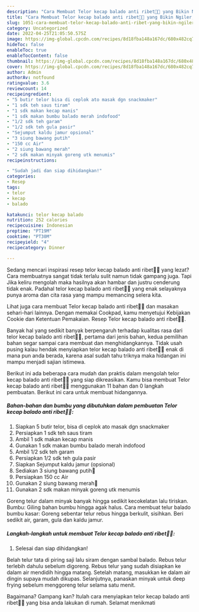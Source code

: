 ```yaml
---
description: "Cara Membuat Telor kecap balado anti ribet🥚🥚 yang Bikin Ngiler, Buat Buka Puasa Bisa Manjain Lidah"
title: "Cara Membuat Telor kecap balado anti ribet🥚🥚 yang Bikin Ngiler, Buat Buka Puasa Bisa Manjain Lidah"
slug: 1051-cara-membuat-telor-kecap-balado-anti-ribet-yang-bikin-ngiler-buat-buka-puasa-bisa-manjain-lidah
category: Uncategorized
date: 2022-04-25T21:05:50.575Z
image: https://img-global.cpcdn.com/recipes/8d18fba148a167dc/680x482cq70/telor-kecap-balado-anti-ribet-foto-resep-utama.jpg
hideToc: false
enableToc: true
enableTocContent: false
thumbnail: https://img-global.cpcdn.com/recipes/8d18fba148a167dc/680x482cq70/telor-kecap-balado-anti-ribet-foto-resep-utama.jpg
cover: https://img-global.cpcdn.com/recipes/8d18fba148a167dc/680x482cq70/telor-kecap-balado-anti-ribet-foto-resep-utama.jpg
author: Admin
authorAv: notfound
ratingvalue: 3.6
reviewcount: 14
recipeingredient:
- "5 butir telor bisa di ceplok ato masak dgn snackmaker"
- "1 sdk teh saus tiram"
- "1 sdk makan kecap manis"
- "1 sdk makan bumbu balado merah indofood"
- "1/2 sdk teh garam"
- "1/2 sdk teh gula pasir"
- "Sejumput kaldu jamur opsional"
- "3 siung bawang putih"
- "150 cc Air"
- "2 siung bawang merah"
- "2 sdk makan minyak goreng utk menumis"
recipeinstructions:

- "Sudah jadi dan siap dihidangkan!"
categories:
- Resep
tags:
- telor
- kecap
- balado

katakunci: telor kecap balado 
nutrition: 252 calories
recipecuisine: Indonesian
preptime: "PT19M"
cooktime: "PT30M"
recipeyield: "4"
recipecategory: Dinner

---
```



Sedang mencari inspirasi resep telor kecap balado anti ribet🥚🥚 yang lezat? Cara membuatnya sangat tidak terlalu sulit namun tidak gampang juga. Tapi Jika keliru mengolah maka hasilnya akan hambar dan justru cenderung tidak enak. Padahal telor kecap balado anti ribet🥚🥚 yang enak selayaknya punya aroma dan cita rasa yang mampu memancing selera kita.


Lihat juga cara membuat Telor kecap balado anti ribet🥚🥚 dan masakan sehari-hari lainnya. Dengan memakai Cookpad, kamu menyetujui Kebijakan Cookie dan Ketentuan Pemakaian. Resep Telor kecap balado anti ribet🥚🥚.

Banyak hal yang sedikit banyak berpengaruh terhadap kualitas rasa dari telor kecap balado anti ribet🥚🥚, pertama dari jenis bahan, kedua pemilihan bahan segar sampai cara membuat dan menghidangkannya. Tidak usah pusing kalau hendak menyiapkan telor kecap balado anti ribet🥚🥚 enak di mana pun anda berada, karena asal sudah tahu triknya maka hidangan ini mampu menjadi sajian istimewa.


Berikut ini ada beberapa cara mudah dan praktis dalam mengolah telor kecap balado anti ribet🥚🥚 yang siap dikreasikan. Kamu bisa membuat Telor kecap balado anti ribet🥚🥚 menggunakan 11 bahan dan 0 langkah pembuatan. Berikut ini cara untuk membuat hidangannya.

<!--inarticleads1-->

##### Bahan-bahan dan bumbu yang dibutuhkan dalam pembuatan Telor kecap balado anti ribet🥚🥚:

1. Siapkan 5 butir telor, bisa di ceplok ato masak dgn snackmaker
1. Persiapkan 1 sdk teh saus tiram
1. Ambil 1 sdk makan kecap manis
1. Gunakan 1 sdk makan bumbu balado merah indofood
1. Ambil 1/2 sdk teh garam
1. Persiapkan 1/2 sdk teh gula pasir
1. Siapkan Sejumput kaldu jamur (opsional)
1. Sediakan 3 siung bawang putih🧄
1. Persiapkan 150 cc Air
1. Gunakan 2 siung bawang merah🌰
1. Gunakan 2 sdk makan minyak goreng utk menumis


Goreng telur dalam minyak banyak hingga sedikit kecokelatan lalu tiriskan. Bumbu: Giling bahan bumbu hingga agak halus. Cara membuat telur balado bumbu kasar: Goreng sebentar telur rebus hingga berkulit, sisihkan. Beri sedikit air, garam, gula dan kaldu jamur. 

<!--inarticleads2-->

##### Langkah-langkah untuk membuat Telor kecap balado anti ribet🥚🥚:


1. Selesai dan siap dihidangkan!

Belah telur tata di piring saji lalu siram dengan sambal balado. Rebus telur terlebih dahulu sebelum digoreng. Rebus telur yang sudah disiapkan ke dalam air mendidih hingga matang. Setelah matang, masukkan ke dalam air dingin supaya mudah dikupas. Selanjutnya, panaskan minyak untuk deep frying sebelum menggoreng telur selama satu menit. 

Bagaimana? Gampang kan? Itulah cara menyiapkan telor kecap balado anti ribet🥚🥚 yang bisa anda lakukan di rumah. Selamat menikmati
